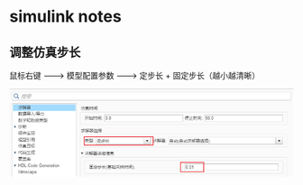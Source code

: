 # simulink notes

## 调整仿真步长

鼠标右键 ---> 模型配置参数 ---> 定步长 + 固定步长（越小越清晰）

![image-20241027171139316](./Readme.assets/image-20241027171139316.png)





